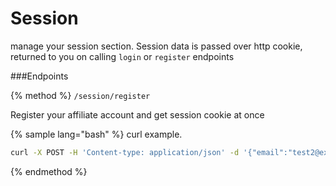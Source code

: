 # Session

manage your session section. Session data is passed over http cookie, returned to you on calling `login` or `register` endpoints

###Endpoints

{% method %}
`/session/register`

Register your affiliate account and get session cookie at once

{% sample lang="bash" %}
curl example.

```bash
curl -X POST -H 'Content-type: application/json' -d '{"email":"test2@example.com", "password":"1"}' -v http://localhost:4001/session/register
```
{% endmethod %}
